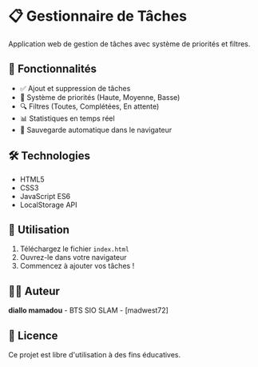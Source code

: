 # 📋 Gestionnaire de Tâches

Application web de gestion de tâches avec système de priorités et filtres.

## 🎯 Fonctionnalités

- ✅ Ajout et suppression de tâches
- 🎨 Système de priorités (Haute, Moyenne, Basse)
- 🔍 Filtres (Toutes, Complétées, En attente)
- 📊 Statistiques en temps réel
- 💾 Sauvegarde automatique dans le navigateur

## 🛠️ Technologies

- HTML5
- CSS3
- JavaScript ES6
- LocalStorage API

## 🚀 Utilisation

1. Téléchargez le fichier `index.html`
2. Ouvrez-le dans votre navigateur
3. Commencez à ajouter vos tâches !


## 👨‍💻 Auteur

**diallo mamadou** - BTS SIO SLAM - [madwest72]

## 📄 Licence

Ce projet est libre d'utilisation à des fins éducatives.
